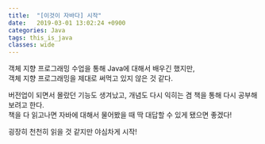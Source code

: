 ```yaml
---
title:  "[이것이 자바다] 시작"
date:   2019-03-01 13:02:24 +0900
categories: Java
tags: this_is_java
classes: wide
---
```


객체 지향 프로그래밍 수업을 통해 Java에 대해서 배우긴 했지만,  
객체 지향 프로그래밍을 제대로 써먹고 있지 않은 것 같다.  
  
버전업이 되면서 몰랐던 기능도 생겨났고, 개념도 다시 익히는 겸 책을 통해 다시 공부해보려고 한다.  
책을 다 읽고나면 자바에 대해서 물어봤을 때 딱 대답할 수 있게 됐으면 좋겠다!  
  
굉장히 천천히 읽을 것 같지만 야심차게 시작!  
